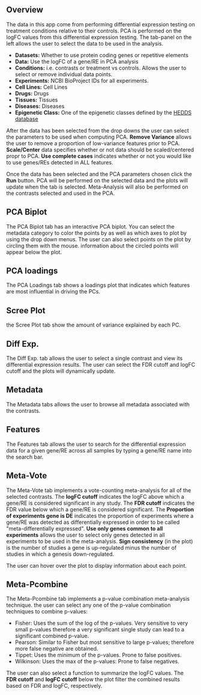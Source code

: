 ## Overview

The data in this app come from performing differential expression testing on treatment
conditions relative to their controls. PCA is performed on the logFC values from
this differential expression testing. The tab-panel on the left allows the user to
select the data to be used in the analysis. 

- **Datasets:** Whether to use protein coding genes or repetitive elements 
- **Data:** Use the logFC of a gene/RE in PCA analysis
- **Conditions:** i.e. contrasts or treatment vs controls. Allows the user to select or remove individual data points.
- **Experiments:** NCBI BioProject IDs for all experiments.
- **Cell Lines:** Cell Lines
- **Drugs:** Drugs
- **Tissues:** Tissues
- **Diseases:** Diseases
- **Epigenetic Class:** One of the epigenetic classes defined by the [HEDDS database](http://hedds.org/search.jsp)

After the data has been selected from the drop downs the user can select the parameters
to be used when computing PCA. **Remove Variance** allows the user to remove a proportion
of low-variance features prior to PCA. **Scale/Center** data specifies whether or not
data should be scaled/centered propr to PCA. **Use complete cases** indicates whether or
not you would like to use genes/REs detected in ALL features. 

Once the data has been selected and the PCA parameters chosen click the **Run** button. PCA
will be performed on the selected data and the plots will update when the tab is selected. 
Meta-Analysis will also be performed on the contrasts selected and used in the PCA.

## PCA Biplot

The PCA Biplot tab has an interactive PCA biplot. You can select the metadata
category to color the points by as well as which axes to plot by using the drop down
menus. The user can also select points on the plot by circling them with the mouse. 
information about the circled points will appear below the plot. 

## PCA loadings

The PCA Loadings tab shows a loadings plot that indicates which features are most influential in driving the PCs. 

## Scree Plot

the Scree Plot tab show the amount of variance explained by each PC.

## Diff Exp.

The Diff Exp. tab allows the user to select a single contrast and view its
differential expression results. The user can select the FDR cutoff and logFC
cutoff and the plots will dynamically update.

## Metadata

The Metadata tabs allows the user to browse all metadata associated with the 
contrasts.

## Features

The Features tab allows the user to search for the differential expression 
data for a given gene/RE across all samples by typing a gene/RE name into the 
search bar.

## Meta-Vote

The Meta-Vote tab implements a vote-counting meta-analysis for all of the 
selected contrasts. The **logFC cutoff** indicates the logFC above which a gene/RE
is considered significant in any study. The **FDR cutoff** indicates the FDR value
below which a gene/RE is considered significant. The **Proportion of experiments
gene is DE** indicates the proportion of experiments where a gene/RE was detected
as differentially expressed in order to be called "meta-differentially expressed". 
**Use only genes common to all experiments** allows the user to select only genes 
detected in all experiments to be used in the meta-analysis. **Sign consistency**
(in the plot) is the number of studies a gene is up-regulated minus the number of
studies in which a genesis down-regulated. 

The user can hover over the plot to display information about each point. 

## Meta-Pcombine

The Meta-Pcombine tab implements a p-value combination meta-analysis technique.
the user can select any one of the p-value combination techniques to combine p-values:

- Fisher: Uses the sum of the log of the p-values. Very sensitive to very small p-values
therefore a very significant single study can lead to a significant combined p-value.
- Pearson: Similar to Fisher but most sensitive to large p-values; therefore more false
negative are obtained.
- Tippet: Uses the minimum of the p-values. Prone to false positives.
- Wilkinson: Uses the max of the p-values: Prone to false negatives.

The user can also select a function to summarize the logFC values. The **FDR cutoff**
and **logFC cutoff** below the plot filter the combined results based on FDR 
and logFC, respectively.